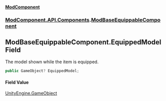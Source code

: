 #### [ModComponent](index.md 'index')
### [ModComponent.API.Components](index.md#ModComponent.API.Components 'ModComponent.API.Components').[ModBaseEquippableComponent](ModBaseEquippableComponent.md 'ModComponent.API.Components.ModBaseEquippableComponent')

## ModBaseEquippableComponent.EquippedModel Field

The model shown while the item is equipped.

```csharp
public GameObject? EquippedModel;
```

#### Field Value
[UnityEngine.GameObject](https://docs.microsoft.com/en-us/dotnet/api/UnityEngine.GameObject 'UnityEngine.GameObject')